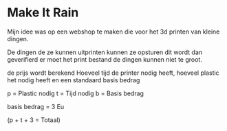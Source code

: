 # Make It Rain

Mijn idee was op een webshop te maken die voor het 3d printen van kleine dingen. 

De dingen de ze kunnen uitprinten kunnen ze opsturen dit wordt dan geverifierd er moet het print bestand de dingen kunnen niet te groot.

de prijs wordt berekend Hoeveel tijd de printer nodig heeft, hoeveel plastic het nodig heeft en een standaard basis bedrag 

p = Plastic nodig
t = Tijd nodig 
b = Basis bedrag

basis bedrag = 3 Eu

(p + t + 3 = Totaal)
